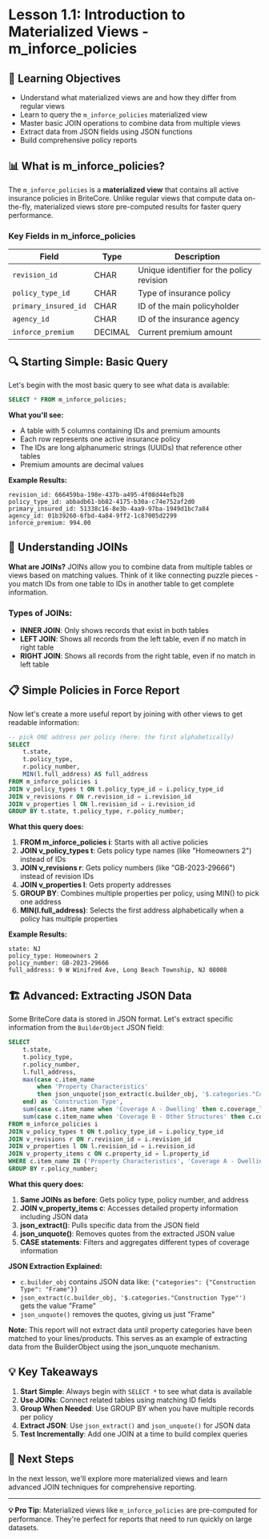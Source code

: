 # Lesson 1.1: Introduction to Materialized Views - m_inforce_policies

## 🎯 Learning Objectives
- Understand what materialized views are and how they differ from regular views
- Learn to query the `m_inforce_policies` materialized view
- Master basic JOIN operations to combine data from multiple views
- Extract data from JSON fields using JSON functions
- Build comprehensive policy reports

## 📊 What is m_inforce_policies?

The `m_inforce_policies` is a **materialized view** that contains all active insurance policies in BriteCore. Unlike regular views that compute data on-the-fly, materialized views store pre-computed results for faster query performance.

### Key Fields in m_inforce_policies

| Field | Type | Description |
|-------|------|-------------|
| `revision_id` | CHAR | Unique identifier for the policy revision |
| `policy_type_id` | CHAR | Type of insurance policy |
| `primary_insured_id` | CHAR | ID of the main policyholder |
| `agency_id` | CHAR | ID of the insurance agency |
| `inforce_premium` | DECIMAL | Current premium amount |

## 🔍 Starting Simple: Basic Query

Let's begin with the most basic query to see what data is available:

```sql
SELECT * FROM m_inforce_policies;
```

**What you'll see:**
- A table with 5 columns containing IDs and premium amounts
- Each row represents one active insurance policy
- The IDs are long alphanumeric strings (UUIDs) that reference other tables
- Premium amounts are decimal values

**Example Results:**
```
revision_id: 666459ba-198e-437b-a495-4f08d44efb28
policy_type_id: abbadb61-bb82-4175-b30a-c74e752af2d0
primary_insured_id: 51338c16-8e3b-4aa9-97ba-1949d1bc7a84
agency_id: 01b39260-6fbd-4a84-9ff2-1c87005d2299
inforce_premium: 994.00
```

## 🔗 Understanding JOINs

**What are JOINs?**
JOINs allow you to combine data from multiple tables or views based on matching values. Think of it like connecting puzzle pieces - you match IDs from one table to IDs in another table to get complete information.

### Types of JOINs:
- **INNER JOIN**: Only shows records that exist in both tables
- **LEFT JOIN**: Shows all records from the left table, even if no match in right table
- **RIGHT JOIN**: Shows all records from the right table, even if no match in left table

## 📋 Simple Policies in Force Report

Now let's create a more useful report by joining with other views to get readable information:

```sql
-- pick ONE address per policy (here: the first alphabetically)
SELECT 
    t.state,
    t.policy_type,
    r.policy_number,
    MIN(l.full_address) AS full_address
FROM m_inforce_policies i
JOIN v_policy_types t ON t.policy_type_id = i.policy_type_id
JOIN v_revisions r ON r.revision_id = i.revision_id
JOIN v_properties l ON l.revision_id = i.revision_id
GROUP BY t.state, t.policy_type, r.policy_number;
```

**What this query does:**
1. **FROM m_inforce_policies i**: Starts with all active policies
2. **JOIN v_policy_types t**: Gets policy type names (like "Homeowners 2") instead of IDs
3. **JOIN v_revisions r**: Gets policy numbers (like "GB-2023-29666") instead of revision IDs
4. **JOIN v_properties l**: Gets property addresses
5. **GROUP BY**: Combines multiple properties per policy, using MIN() to pick one address
6. **MIN(l.full_address)**: Selects the first address alphabetically when a policy has multiple properties

**Example Results:**
```
state: NJ
policy_type: Homeowners 2
policy_number: GB-2023-29666
full_address: 9 W Winifred Ave, Long Beach Township, NJ 08008
```

## 🏗️ Advanced: Extracting JSON Data

Some BriteCore data is stored in JSON format. Let's extract specific information from the `BuilderObject` JSON field:

```sql
SELECT 
    t.state,
    t.policy_type,
    r.policy_number,
    l.full_address,
    max(case c.item_name 
        when 'Property Characteristics' 
        then json_unquote(json_extract(c.builder_obj, '$.categories."Construction Type"'))
    end) as 'Construction Type',
    sum(case c.item_name when 'Coverage A - Dwelling' then c.coverage_limit end) as 'Cov A Limit',
    sum(case c.item_name when 'Coverage B - Other Structures' then c.coverage_limit end) as 'Cov B Lim'
FROM m_inforce_policies i
JOIN v_policy_types t ON t.policy_type_id = i.policy_type_id
JOIN v_revisions r ON r.revision_id = i.revision_id
JOIN v_properties l ON l.revision_id = i.revision_id
JOIN v_property_items c ON c.property_id = l.property_id
WHERE c.item_name IN ('Property Characteristics', 'Coverage A - Dwelling', 'Coverage B - Other Structures')
GROUP BY r.policy_number;
```

**What this query does:**
1. **Same JOINs as before**: Gets policy type, policy number, and address
2. **JOIN v_property_items c**: Accesses detailed property information including JSON data
3. **json_extract()**: Pulls specific data from the JSON field
4. **json_unquote()**: Removes quotes from the extracted JSON value
5. **CASE statements**: Filters and aggregates different types of coverage information

**JSON Extraction Explained:**
- `c.builder_obj` contains JSON data like: `{"categories": {"Construction Type": "Frame"}}`
- `json_extract(c.builder_obj, '$.categories."Construction Type"')` gets the value "Frame"
- `json_unquote()` removes the quotes, giving us just "Frame"

**Note:** This report will not extract data until property categories have been matched to your lines/products. This serves as an example of extracting data from the BuilderObject using the json_unquote mechanism.

## 💡 Key Takeaways

1. **Start Simple**: Always begin with `SELECT *` to see what data is available
2. **Use JOINs**: Connect related tables using matching ID fields
3. **Group When Needed**: Use GROUP BY when you have multiple records per policy
4. **Extract JSON**: Use `json_extract()` and `json_unquote()` for JSON data
5. **Test Incrementally**: Add one JOIN at a time to build complex queries

## 🔗 Next Steps

In the next lesson, we'll explore more materialized views and learn advanced JOIN techniques for comprehensive reporting.

---

**💡 Pro Tip**: Materialized views like `m_inforce_policies` are pre-computed for performance. They're perfect for reports that need to run quickly on large datasets. 